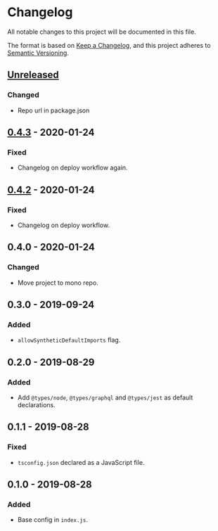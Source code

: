 # Changelog
All notable changes to this project will be documented in this file.

The format is based on [Keep a Changelog](https://keepachangelog.com/en/1.0.0/),
and this project adheres to [Semantic Versioning](https://semver.org/spec/v2.0.0.html).

## [Unreleased]
### Changed
- Repo url in package.json

## [0.4.3] - 2020-01-24
### Fixed
- Changelog on deploy workflow again.

## [0.4.2] - 2020-01-24
### Fixed
- Changelog on deploy workflow.

## 0.4.0 - 2020-01-24
### Changed
- Move project to mono repo.

## 0.3.0 - 2019-09-24
### Added
- `allowSyntheticDefaultImports` flag.

## 0.2.0 - 2019-08-29
### Added
- Add `@types/node`, `@types/graphql` and `@types/jest` as default declarations.

## 0.1.1 - 2019-08-28
### Fixed
- `tsconfig.json` declared as a JavaScript file.

## 0.1.0 - 2019-08-28
### Added
- Base config in `index.js`.

[Unreleased]: https://github.com/vtex/js-standards/compare/v0.4.3...HEAD
[0.4.3]: https://github.com/vtex/js-standards/compare/v0.4.2...v0.4.3
[0.4.2]: https://github.com/vtex/js-standards/compare/v0.4.0...v0.4.2
